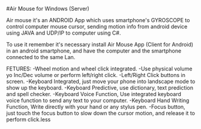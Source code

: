 #Air Mouse for Windows (Server)

Air mouse it's an ANDROID App which uses smartphone's GYROSCOPE to control computer mouse cursor, sending motion info from android device using JAVA and UDP/IP to computer using C#.

To use it remember it's necessary install Air Mouse App (Client for Android) in an android smartphone, and have the computer and the smartphone connected to the same Lan.

FETURES:
-Wheel motion and wheel click integrated.
-Use physical volume yo Inc/Dec volume or perform left/right click.
-Left/Right Click buttons in screen.
-Keyboard Integrated, just move your phone into landscape mode to show up the keyboard.
-Keyboard Predictive, use dictionary, text prediction and spell checker.
-Keyboard Voice Function, Use integrated keyboard voice function to send any text to your computer.
-Keyboard Hand Writing Function, Write directly with your hand or any stylus pen.
-Focus button, just touch the focus button to slow down the cursor motion, and release it to perform click.less
